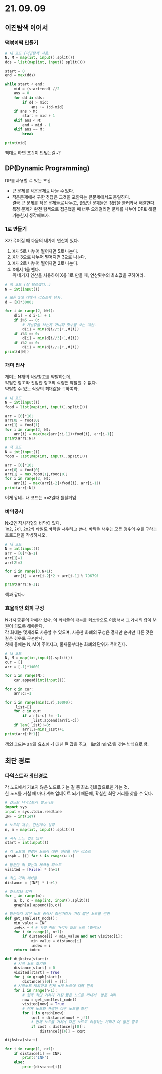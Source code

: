 # 21. 09. 09
## 이진탐색 이어서
### 떡볶이떡 만들기
```py
# 내 코드 (이진탐색 사용)
N, M = map(int, input().split())
dds = list(map(int, input().split()))

start = 0
end = max(dds)

while start < end:
    mid = (start+end) //2
    ans = 0
    for dd in dds:
        if dd > mid:
            ans += (dd-mid)
    if ans > M:
        start = mid + 1
    elif ans < M:
        end = mid - 1
    elif ans == M:
        break

print(mid)
```  
책대로 하면 조건이 안맞는걸~?

## DP(Dynamic Programming)
DP를 사용할 수 있는 조건.  
- 큰 문제를 작은문제로 나눌 수 있다.  
- 작은문제에서 구한 정답은 그것을 포함하는 큰문제에서도 동일하다.  
결국 큰 문제를 작은 문제들로 나누고, 풀었던 문제들은 정답을 불러와서 해결한다.  
특정 문제가 완전 탐색으로 접근했을 때 너무 오래걸리면 문제를 나누어 DP로 해결가능한지 생각해보자.  

### 1로 만들기
X가 주어질 때 다음의 네가지 연산이 있다.  
1. X가 5로 나누어 떨어지면 5로 나눈다.
1. X가 3으로 나누어 떨어지면 3으로 나눈다.
1. X가 2로 나누어 떨어지면 2로 나눈다.
1. X에서 1을 뺀다.  
위 네가지 연산을 사용하여 X를 1로 만들 때, 연산횟수의 최소값을 구하여라.  

```py
# 책 코드 (잘 모르겠다..)
N = int(input())

# 모든 X에 대해서 리스트에 담자.  
d = [0]*30001

for i in range(2, N+1):
    d[i] = d[i-1] + 1
    if i%5 == 0:
        # 계산값을 보는게 아니라 횟수를 보는 계산.  
        d[i] = min(d[i//5]+1,d[i])
    if i%3 == 0:
        d[i] = min(d[i//3]+1,d[i])
    if i%2 == 0:
        d[i] = min(d[i//2]+1,d[i])
print(d[N])
```

### 개미 전사
개미는 N개의 식량창고를 약탈하는데,  
약탈한 창고와 인접한 창고의 식량은 약탈할 수 없다.  
약탈할 수 있는 식량의 최대값을 구하여라.  

```py
# 내 코드
N = int(input())
food = list(map(int, input().split()))

arr = [0]*101
arr[0] = food[0]
arr[1] = food[1]
for i in range(2, N):
    arr[i] = max(max(arr[:i-1])+food[i], arr[i-1])
print(arr[:N])
```

```py
# 책 코드
N = int(input())
food = list(map(int, input().split()))

arr = [0]*101
arr[0] = food[0]
arr[1] = max(food[1],food[0])
for i in range(2, N):
    arr[i] = max(arr[i-2]+food[i], arr[i-1])
print(arr[:N])
```
이게 맞네.. 내 코드는 n=2일때 틀릴거임   

### 바닥공사
Nx2인 직사각형의 바닥이 있다.  
1x2, 2x1, 2x2의 타일로 바닥을 채우려고 한다.
바닥을 채우는 모든 경우의 수를 구하는 프로그램을 작성하시오.  
```py
# 내 코드
N = int(input())
arr = [0]*(N+1)
arr[1]=1
arr[2]=3

for i in range(3,N+1):
    arr[i] = arr[i-2]*2 + arr[i-1] % 796796

print(arr[:N+1])
```
책과 같다~

### 효율적인 화폐 구성
N가지 종류의 화폐가 있다. 이 화폐들의 개수를 최소한으로 이용해서 그 가치의 합이 M원이 되도록 해야한다.  
각 화예는 몇개라도 사용할 수 있으며, 사용한 화폐의 구성은 같지만 순서만 다른 것은 같은 경우로 구분한다.  
첫째 줄에는 N, M이 주어지고, 둘째줄부터는 화폐의 단위가 주어진다.  
```py
# 내 코드
N, M = map(int,input().split())
cur = []
arr = [-1]*10001

for i in range(N):
    cur.append(int(input()))

for c in cur:
    arr[c]=1

for i in range(min(cur),10000):
    _list=[]
    for c in cur:
        if arr[i-c] != -1:
            _list.append(arr[i-c])
    if len(_list)!=0:
        arr[i]=min(_list)+1
print(arr[:M+1])
```  
책의 코드는 arr의 요소에 -1 대신 큰 값을 주고, _list의 min값을 찾는 방식으로 함.  

## 최단 경로
### 다익스트라 최단경로
각 노드에서 가보지 않은 노드로 가는 길 중 최소 경로값으로만 가는 것.  
한 노드를 거칠 때 마다 계속 업데이트 되기 때문에, 확실한 최단 거리를 찾을 수 있다.  
```py
# 간단한 다익스트라 알고리즘
import sys
input = sys.stdin.readline
INF = int(1e9)

# 노드의 개수, 간선개수 입력
n, m = map(int, input().split())

# 시작 노드 번호 입력
start = int(input())

# 각 노드에 연결된 노드에 대한 정보를 담는 리스트
graph = [[] for i in range(n+1)]

# 방문한 적 있는지 체크용 리스트
visited = [False] * (n+1)

# 최단 거리 테이블
distance = [INF] * (n+1)

# 간선정보 입력
for _ in range(m):
    a, b, c = map(int, input().split())
    graph[a].append((b,c))

# 방문하지 않은 노드 중에서 최단거리가 가장 짧은 노드를 반환
def get_smallest_node():
    min_value = INF
    index = 0 # 가장 최단 거리가 짧은 노드 (인덱스)
    for i in range(1, n+1):
        if distance[i] < min_value and not visited[i]:
            min_value = distance[i]
            index = i
    return index

def dijkstra(start):
    # 시작 노드 초기화
    distance[start] = 0
    visited[start] = True
    for j in graph[start]:
        distance[j[0]] = j[1]
    # 시작노드 제외하고 전체 n개 노드에 대해 반복
    for i in range(n-1):
        # 현재 최단 거리가 가장 짧은 노드를 꺼내서, 방문 처리
        now = get_smallest_node()
        visited[now] = True
        # 현재 노드와 연결된 다른 노드를 확인
        for j in graph[now]:
            cost = distance[now] + j[1]
            # 현재 노드를 거쳐서 다른 노드로 이동하는 거리가 더 짧은 경우
            if cost < distance[j[0]]:
                distance[j[0]] = cost

dijkstra(start)

for i in range(1, n+1):
    if distance[i] == INF:
        print("INF")
    else:
        print(distance[i])
```
























